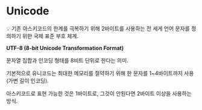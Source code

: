 # Unicode

<aside>
💡 기존 아스키코드의 한계를 극복하기 위해 2바이트를 사용하는 전 세게 언어 문자를 정의하기 위한 국제 표준 부호 체계.

</aside>

**UTF-8 (8-bit Unicode Transformation Format)**

문자열 집합과 인코딩 형태를 8비트 단위로 한다는 의미.

기본적으로 유니코드는 최대한 메모리를 절약하기 위해 한 문자를 1~4바이트까지 사용(가변 길이 인코딩).

아스키코드로 표현 가능한 것은 1바이트로, 그것이 안된다면 2바이트 이상을 사용하는 방식.